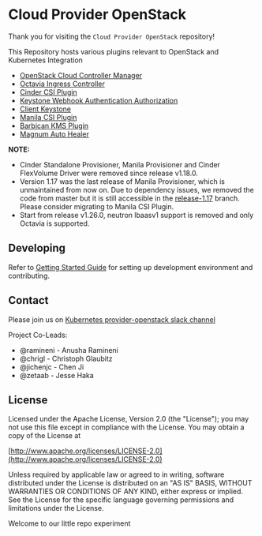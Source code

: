 # Cloud Provider OpenStack

Thank you for visiting the `Cloud Provider OpenStack` repository!

This Repository hosts various plugins relevant to OpenStack and Kubernetes Integration

* [OpenStack Cloud Controller Manager](/docs/openstack-cloud-controller-manager/using-openstack-cloud-controller-manager.md/)
* [Octavia Ingress Controller](/docs/octavia-ingress-controller/using-octavia-ingress-controller.md/)
* [Cinder CSI Plugin](/docs/cinder-csi-plugin/using-cinder-csi-plugin.md/)
* [Keystone Webhook Authentication Authorization](/docs/keystone-auth/using-keystone-webhook-authenticator-and-authorizer.md/)
* [Client Keystone](/docs/keystone-auth/using-client-keystone-auth.md/)
* [Manila CSI Plugin](/docs/manila-csi-plugin/using-manila-csi-plugin.md/)
* [Barbican KMS Plugin](/docs/barbican-kms-plugin/using-barbican-kms-plugin.md/)
* [Magnum Auto Healer](/docs/magnum-auto-healer/using-magnum-auto-healer.md/)

**NOTE:**

* Cinder Standalone Provisioner, Manila Provisioner and Cinder FlexVolume Driver were removed since release v1.18.0.
* Version 1.17 was the last release of Manila Provisioner, which is unmaintained from now on. Due to dependency issues, we removed the code from master but it is still accessible in the [release-1.17](https://github.com/kubernetes/cloud-provider-openstack/tree/release-1.17) branch. Please consider migrating to Manila CSI Plugin.
* Start from release v1.26.0, neutron lbaasv1 support is removed and only Octavia is supported.

## Developing

Refer to [Getting Started Guide](/docs/developers-guide.md/) for setting up development environment and contributing.

## Contact

Please join us on [Kubernetes provider-openstack slack channel](https://kubernetes.slack.com/messages/provider-openstack)

Project Co-Leads:
* @ramineni - Anusha Ramineni
* @chrigl - Christoph Glaubitz
* @jichenjc - Chen Ji
* @zetaab - Jesse Haka

## License

Licensed under the Apache License, Version 2.0 (the "License");
you may not use this file except in compliance with the License.
You may obtain a copy of the License at

[http://www.apache.org/licenses/LICENSE-2.0](http://www.apache.org/licenses/LICENSE-2.0)

Unless required by applicable law or agreed to in writing, software
distributed under the License is distributed on an "AS IS" BASIS,
WITHOUT WARRANTIES OR CONDITIONS OF ANY KIND, either express or implied.
See the License for the specific language governing permissions and
limitations under the License.

Welcome to our little repo experiment
